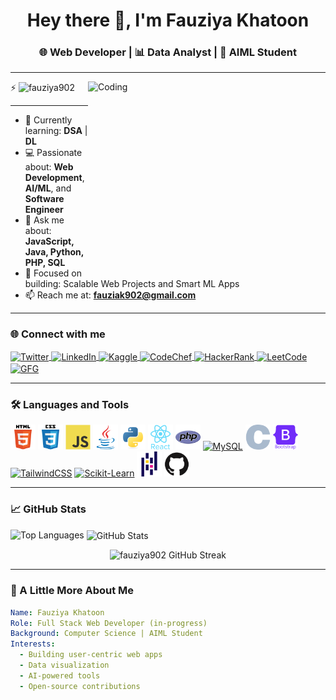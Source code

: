 <!--
**fauziya902/fauziya902** is a ✨ _special_ ✨ repository because its `README.md` (this file) appears on your GitHub profile.
-->

<h1 align="center">Hey there 👋, I'm Fauziya Khatoon</h1>
<h3 align="center">🌐 Web Developer | 📊 Data Analyst | 🤖 AIML Student</h3>
<hr>

<img align="right" alt="Coding" width="380" height="300" src="https://cdn.dribbble.com/users/1857592/screenshots/3848396/character-typing.gif">

<p align="left">
  ⚡ <img src="https://komarev.com/ghpvc/?username=fauziya902&label=Profile%20views&color=0e75b6&style=flat" alt="fauziya902" />
</p>

---

- 🌱 Currently learning: **DSA** | **DL**
- 💻 Passionate about: **Web Development**, **AI/ML**, and **Software Engineer**
- 💬 Ask me about: **JavaScript, Java, Python, PHP, SQL**
- 🎯 Focused on building: Scalable Web Projects and Smart ML Apps
- 📫 Reach me at: **fauziak902@gmail.com**

---

<h3 align="left">🌐 Connect with me</h3>
<p align="left">
  <a href="https://twitter.com/@fauziya_khatoon" target="blank">
    <img align="center" src="https://raw.githubusercontent.com/rahuldkjain/github-profile-readme-generator/master/src/images/icons/Social/twitter.svg" alt="Twitter" height="30" width="40" />
  </a>
  <a href="https://linkedin.com/in/fauzia-khatoon" target="blank">
    <img align="center" src="https://raw.githubusercontent.com/rahuldkjain/github-profile-readme-generator/master/src/images/icons/Social/linked-in-alt.svg" alt="LinkedIn" height="30" width="40" />
  </a>
  <a href="https://kaggle.com/fauziakhatoon" target="blank">
    <img align="center" src="https://raw.githubusercontent.com/rahuldkjain/github-profile-readme-generator/master/src/images/icons/Social/kaggle.svg" alt="Kaggle" height="30" width="40" />
  </a>
  <a href="https://www.codechef.com/users/fauziak902" target="blank">
    <img align="center" src="https://cdn.jsdelivr.net/npm/simple-icons@3.1.0/icons/codechef.svg" alt="CodeChef" height="30" width="40" />
  </a>
  <a href="https://www.hackerrank.com/@fauziak902" target="blank">
    <img align="center" src="https://raw.githubusercontent.com/rahuldkjain/github-profile-readme-generator/master/src/images/icons/Social/hackerrank.svg" alt="HackerRank" height="30" width="40" />
  </a>
  <a href="https://www.leetcode.com/fauziak902" target="blank">
    <img align="center" src="https://raw.githubusercontent.com/rahuldkjain/github-profile-readme-generator/master/src/images/icons/Social/leet-code.svg" alt="LeetCode" height="30" width="40" />
  </a>
  <a href="https://auth.geeksforgeeks.org/user/fauziaiy2g" target="blank">
    <img align="center" src="https://raw.githubusercontent.com/rahuldkjain/github-profile-readme-generator/master/src/images/icons/Social/geeks-for-geeks.svg" alt="GFG" height="30" width="40" />
  </a>
</p>

---

<h3 align="left">🛠️ Languages and Tools</h3>
<p align="left">
  <a href="#"><img src="https://raw.githubusercontent.com/devicons/devicon/master/icons/html5/html5-original-wordmark.svg" alt="HTML5" width="40" height="40"/></a>
  <a href="#"><img src="https://raw.githubusercontent.com/devicons/devicon/master/icons/css3/css3-original-wordmark.svg" alt="CSS3" width="40" height="40"/></a>
  <a href="#"><img src="https://raw.githubusercontent.com/devicons/devicon/master/icons/javascript/javascript-original.svg" alt="JavaScript" width="40" height="40"/></a>
  <a href="#"><img src="https://raw.githubusercontent.com/devicons/devicon/master/icons/java/java-original.svg" alt="Java" width="40" height="40"/></a>
  <a href="#"><img src="https://raw.githubusercontent.com/devicons/devicon/master/icons/python/python-original.svg" alt="Python" width="40" height="40"/></a>
  <a href="#"><img src="https://raw.githubusercontent.com/devicons/devicon/master/icons/react/react-original-wordmark.svg" alt="ReactJS" width="40" height="40"/></a>
  <a href="#"><img src="https://raw.githubusercontent.com/devicons/devicon/master/icons/php/php-original.svg" alt="PHP" width="40" height="40"/></a>
  <a href="#"><img src="https://cdn.jsdelivr.net/gh/devicons/devicon/icons/mysql/mysql-original-wordmark.svg" alt="MySQL" width="40" height="40"/></a>
  <a href="#"><img src="https://raw.githubusercontent.com/devicons/devicon/master/icons/c/c-original.svg" alt="C" width="40" height="40"/></a>
  <a href="#"><img src="https://raw.githubusercontent.com/devicons/devicon/master/icons/bootstrap/bootstrap-plain-wordmark.svg" alt="Bootstrap" width="40" height="40"/></a>
  <a href="#"><img src="https://www.vectorlogo.zone/logos/tailwindcss/tailwindcss-icon.svg" alt="TailwindCSS" width="40" height="40"/></a>
  <a href="#"><img src="https://upload.wikimedia.org/wikipedia/commons/0/05/Scikit_learn_logo_small.svg" alt="Scikit-Learn" width="40" height="40"/></a>
  <a href="#"><img src="https://raw.githubusercontent.com/devicons/devicon/master/icons/pandas/pandas-original.svg" alt="Pandas" width="40" height="40"/></a>
  <a href="#"><img src="https://raw.githubusercontent.com/devicons/devicon/master/icons/github/github-original.svg" alt="GitHub" width="40" height="40"/></a>
</p>

---

<h3>📈 GitHub Stats</h3>

<p><img align="left" src="https://github-readme-stats.vercel.app/api/top-langs?username=fauziya902&show_icons=true&locale=en&layout=compact" alt="Top Languages" /></p>

<p>&nbsp;<img align="center" src="https://github-readme-stats.vercel.app/api?username=fauziya902&show_icons=true&locale=en" alt="GitHub Stats" /></p>

<p align="center">
  <img src="https://github-readme-streak-stats.herokuapp.com/?user=fauziya902&theme=default" alt="fauziya902 GitHub Streak" />
</p>




---

<h3>🚀 A Little More About Me</h3>

```yaml
Name: Fauziya Khatoon
Role: Full Stack Web Developer (in-progress)
Background: Computer Science | AIML Student
Interests:
  - Building user-centric web apps
  - Data visualization
  - AI-powered tools
  - Open-source contributions
